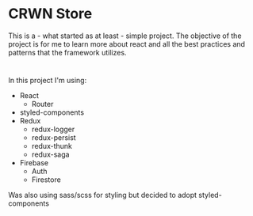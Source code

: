 # CRWN Store

This is a - what started as at least -  simple project.
The objective of the project is for me to learn more about react and all the best practices and patterns that the framework utilizes.

# 

In this project I'm using:
* React
    * Router
* styled-components
* Redux
    * redux-logger
    * redux-persist
    * redux-thunk
    * redux-saga
* Firebase
    * Auth
    * Firestore

Was also using sass/scss for styling but decided to adopt styled-components